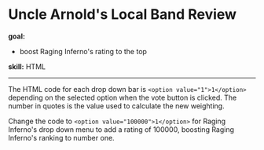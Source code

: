 # Uncle Arnold's Local Band Review

**goal:**
  - boost Raging Inferno's rating to the top

**skill:** HTML

---

The HTML code for each drop down bar is 
`<option value="1">1</option>`
depending on the selected option when the vote button is clicked. The number in quotes is the value used to calculate the new weighting.

Change the code to 
`<option value="100000">1</option>`
for Raging Inferno's drop down menu to add a rating of 100000, boosting Raging Inferno's ranking to number one.
